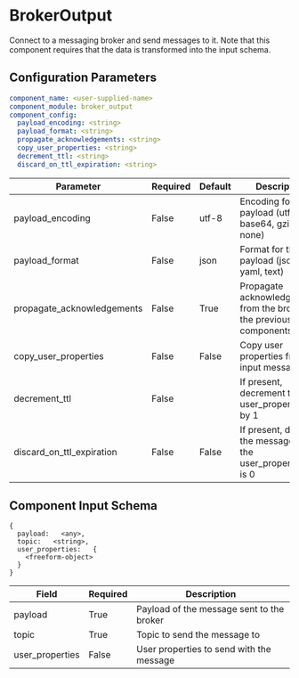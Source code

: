 # BrokerOutput

Connect to a messaging broker and send messages to it. Note that this component requires that the data is transformed into the input schema.

## Configuration Parameters

```yaml
component_name: <user-supplied-name>
component_module: broker_output
component_config:
  payload_encoding: <string>
  payload_format: <string>
  propagate_acknowledgements: <string>
  copy_user_properties: <string>
  decrement_ttl: <string>
  discard_on_ttl_expiration: <string>
```

| Parameter | Required | Default | Description |
| --- | --- | --- | --- |
| payload_encoding | False | utf-8 | Encoding for the payload (utf-8, base64, gzip, none) |
| payload_format | False | json | Format for the payload (json, yaml, text) |
| propagate_acknowledgements | False | True | Propagate acknowledgements from the broker to the previous components |
| copy_user_properties | False | False | Copy user properties from the input message |
| decrement_ttl | False |  | If present, decrement the user_properties.ttl by 1 |
| discard_on_ttl_expiration | False | False | If present, discard the message when the user_properties.ttl is 0 |


## Component Input Schema

```
{
  payload:   <any>,
  topic:   <string>,
  user_properties:   {
    <freeform-object>
  }
}
```
| Field | Required | Description |
| --- | --- | --- |
| payload | True | Payload of the message sent to the broker |
| topic | True | Topic to send the message to |
| user_properties | False | User properties to send with the message |
